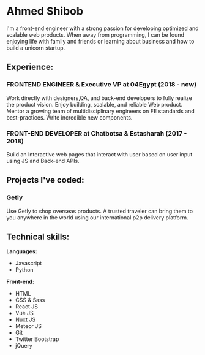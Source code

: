# Ahmed Shibob
I'm a front-end engineer
with a strong passion for
developing optimized and
scalable web products.
When away from
programming, I can be
found enjoying life with
family and friends or
learning about business
and how to build a unicorn
startup.

## Experience:
### FRONTEND ENGINEER & Executive VP at 04Egypt (2018 - now)
Work directly with designers,QA, and back-end developers to fully realize the product vision.
Enjoy building, scalable, and reliable Web product. Mentor a growing team of multidisciplinary engineers on FE standards and best-practices.
Write incredible new components.

### FRONT-END DEVELOPER at Chatbotsa & Estasharah (2017 - 2018)
Build an Interactive web pages that interact with user based on user input using JS and Back-end APIs.


## Projects I've coded:
### Getly
Use Getly to shop overseas products. A trusted traveler can bring them to you anywhere in the world using our international p2p delivery platform.

## Technical skills:

**Languages:**

* Javascript
* Python

**Front-end:**

* HTML
* CSS & Sass
* React JS
* Vue JS
* Nuxt JS
* Meteor JS
* Git
* Twitter Bootstrap 
* jQuery


